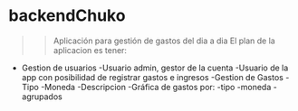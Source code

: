 # backendChuko
>> Aplicación para gestión de gastos del dia a dia
El plan de la aplicacion es tener:
- Gestion de usuarios
    -Usuario admin, gestor de la cuenta
    -Usuario de la app con posibilidad de registrar gastos e ingresos
-Gestion de Gastos
    -Tipo
    -Moneda
    -Descripcion
    -Gráfica de gastos por:
        -tipo
        -moneda
        -agrupados
